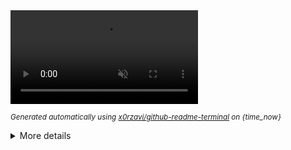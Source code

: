 <div align="justify">
<video autoplay loop muted playsinline>
    <source src="output.gif" type="image/gif">
    Your browser does not support the video tag.
</video>

<sub><i>Generated automatically using [x0rzavi/github-readme-terminal](https://github.com/x0rzavi/github-readme-terminal) on {time_now}</i></sub>

<details>
<summary>More details</summary>

</details>
</div>

